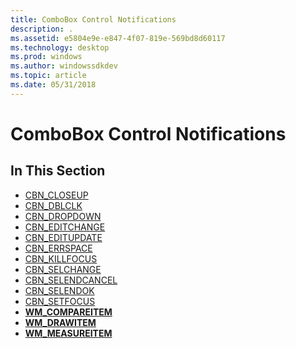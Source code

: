 ```yaml
---
title: ComboBox Control Notifications
description: .
ms.assetid: e5804e9e-e847-4f07-819e-569bd8d60117
ms.technology: desktop
ms.prod: windows
ms.author: windowssdkdev
ms.topic: article
ms.date: 05/31/2018
---
```


# ComboBox Control Notifications

## In This Section

-   [CBN\_CLOSEUP](cbn-closeup.md)
-   [CBN\_DBLCLK](cbn-dblclk.md)
-   [CBN\_DROPDOWN](cbn-dropdown.md)
-   [CBN\_EDITCHANGE](cbn-editchange.md)
-   [CBN\_EDITUPDATE](cbn-editupdate.md)
-   [CBN\_ERRSPACE](cbn-errspace.md)
-   [CBN\_KILLFOCUS](cbn-killfocus.md)
-   [CBN\_SELCHANGE](cbn-selchange.md)
-   [CBN\_SELENDCANCEL](cbn-selendcancel.md)
-   [CBN\_SELENDOK](cbn-selendok.md)
-   [CBN\_SETFOCUS](cbn-setfocus.md)
-   [**WM\_COMPAREITEM**](wm-compareitem.md)
-   [**WM\_DRAWITEM**](wm-drawitem.md)
-   [**WM\_MEASUREITEM**](wm-measureitem.md)

 

 




